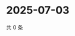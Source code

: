 # 2025-07-03

共 0 条

<!-- BEGIN ZHIHUVIDEO -->
<!-- 最后更新时间 Thu Jul 03 2025 04:12:18 GMT+0800 (China Standard Time) -->

<!-- END ZHIHUVIDEO -->
